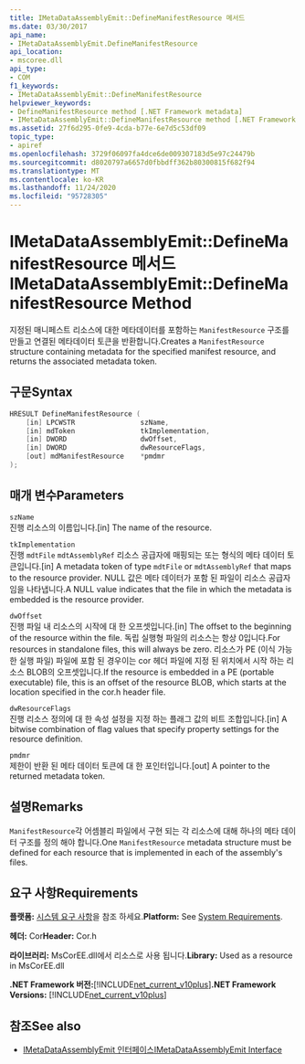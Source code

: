 ```yaml
---
title: IMetaDataAssemblyEmit::DefineManifestResource 메서드
ms.date: 03/30/2017
api_name:
- IMetaDataAssemblyEmit.DefineManifestResource
api_location:
- mscoree.dll
api_type:
- COM
f1_keywords:
- IMetaDataAssemblyEmit::DefineManifestResource
helpviewer_keywords:
- DefineManifestResource method [.NET Framework metadata]
- IMetaDataAssemblyEmit::DefineManifestResource method [.NET Framework metadata]
ms.assetid: 27f6d295-0fe9-4cda-b77e-6e7d5c53df09
topic_type:
- apiref
ms.openlocfilehash: 3729f06097fa4dce6de009307183d5e97c24479b
ms.sourcegitcommit: d8020797a6657d0fbbdff362b80300815f682f94
ms.translationtype: MT
ms.contentlocale: ko-KR
ms.lasthandoff: 11/24/2020
ms.locfileid: "95728305"
---
```

# <a name="imetadataassemblyemitdefinemanifestresource-method"></a><span data-ttu-id="ae302-102">IMetaDataAssemblyEmit::DefineManifestResource 메서드</span><span class="sxs-lookup"><span data-stu-id="ae302-102">IMetaDataAssemblyEmit::DefineManifestResource Method</span></span>

<span data-ttu-id="ae302-103">지정된 매니페스트 리소스에 대한 메타데이터를 포함하는 `ManifestResource` 구조를 만들고 연결된 메타데이터 토큰을 반환합니다.</span><span class="sxs-lookup"><span data-stu-id="ae302-103">Creates a `ManifestResource` structure containing metadata for the specified manifest resource, and returns the associated metadata token.</span></span>  
  
## <a name="syntax"></a><span data-ttu-id="ae302-104">구문</span><span class="sxs-lookup"><span data-stu-id="ae302-104">Syntax</span></span>  
  
```cpp  
HRESULT DefineManifestResource (  
    [in] LPCWSTR                szName,
    [in] mdToken                tkImplementation,
    [in] DWORD                  dwOffset,
    [in] DWORD                  dwResourceFlags,  
    [out] mdManifestResource    *pmdmr  
);  
```  
  
## <a name="parameters"></a><span data-ttu-id="ae302-105">매개 변수</span><span class="sxs-lookup"><span data-stu-id="ae302-105">Parameters</span></span>  

 `szName`  
 <span data-ttu-id="ae302-106">진행 리소스의 이름입니다.</span><span class="sxs-lookup"><span data-stu-id="ae302-106">[in] The name of the resource.</span></span>  
  
 `tkImplementation`  
 <span data-ttu-id="ae302-107">진행 `mdtFile` `mdtAssemblyRef` 리소스 공급자에 매핑되는 또는 형식의 메타 데이터 토큰입니다.</span><span class="sxs-lookup"><span data-stu-id="ae302-107">[in] A metadata token of type `mdtFile` or `mdtAssemblyRef` that maps to the resource provider.</span></span> <span data-ttu-id="ae302-108">NULL 값은 메타 데이터가 포함 된 파일이 리소스 공급자 임을 나타냅니다.</span><span class="sxs-lookup"><span data-stu-id="ae302-108">A NULL value indicates that the file in which the metadata is embedded is the resource provider.</span></span>  
  
 `dwOffset`  
 <span data-ttu-id="ae302-109">진행 파일 내 리소스의 시작에 대 한 오프셋입니다.</span><span class="sxs-lookup"><span data-stu-id="ae302-109">[in] The offset to the beginning of the resource within the file.</span></span> <span data-ttu-id="ae302-110">독립 실행형 파일의 리소스는 항상 0입니다.</span><span class="sxs-lookup"><span data-stu-id="ae302-110">For resources in standalone files, this will always be zero.</span></span> <span data-ttu-id="ae302-111">리소스가 PE (이식 가능한 실행 파일) 파일에 포함 된 경우이는 cor 헤더 파일에 지정 된 위치에서 시작 하는 리소스 BLOB의 오프셋입니다.</span><span class="sxs-lookup"><span data-stu-id="ae302-111">If the resource is embedded in a PE (portable executable) file, this is an offset of the resource BLOB, which starts at the location specified in the cor.h header file.</span></span>  
  
 `dwResourceFlags`  
 <span data-ttu-id="ae302-112">진행 리소스 정의에 대 한 속성 설정을 지정 하는 플래그 값의 비트 조합입니다.</span><span class="sxs-lookup"><span data-stu-id="ae302-112">[in] A bitwise combination of flag values that specify property settings for the resource definition.</span></span>  
  
 `pmdmr`  
 <span data-ttu-id="ae302-113">제한이 반환 된 메타 데이터 토큰에 대 한 포인터입니다.</span><span class="sxs-lookup"><span data-stu-id="ae302-113">[out] A pointer to the returned metadata token.</span></span>  
  
## <a name="remarks"></a><span data-ttu-id="ae302-114">설명</span><span class="sxs-lookup"><span data-stu-id="ae302-114">Remarks</span></span>  

 <span data-ttu-id="ae302-115">`ManifestResource`각 어셈블리 파일에서 구현 되는 각 리소스에 대해 하나의 메타 데이터 구조를 정의 해야 합니다.</span><span class="sxs-lookup"><span data-stu-id="ae302-115">One `ManifestResource` metadata structure must be defined for each resource that is implemented in each of the assembly's files.</span></span>  
  
## <a name="requirements"></a><span data-ttu-id="ae302-116">요구 사항</span><span class="sxs-lookup"><span data-stu-id="ae302-116">Requirements</span></span>  

 <span data-ttu-id="ae302-117">**플랫폼:** [시스템 요구 사항](../../get-started/system-requirements.md)을 참조 하세요.</span><span class="sxs-lookup"><span data-stu-id="ae302-117">**Platform:** See [System Requirements](../../get-started/system-requirements.md).</span></span>  
  
 <span data-ttu-id="ae302-118">**헤더:** Cor</span><span class="sxs-lookup"><span data-stu-id="ae302-118">**Header:** Cor.h</span></span>  
  
 <span data-ttu-id="ae302-119">**라이브러리:** MsCorEE.dll에서 리소스로 사용 됩니다.</span><span class="sxs-lookup"><span data-stu-id="ae302-119">**Library:** Used as a resource in MsCorEE.dll</span></span>  
  
 <span data-ttu-id="ae302-120">**.NET Framework 버전:**[!INCLUDE[net_current_v10plus](../../../../includes/net-current-v10plus-md.md)]</span><span class="sxs-lookup"><span data-stu-id="ae302-120">**.NET Framework Versions:** [!INCLUDE[net_current_v10plus](../../../../includes/net-current-v10plus-md.md)]</span></span>  
  
## <a name="see-also"></a><span data-ttu-id="ae302-121">참조</span><span class="sxs-lookup"><span data-stu-id="ae302-121">See also</span></span>

- [<span data-ttu-id="ae302-122">IMetaDataAssemblyEmit 인터페이스</span><span class="sxs-lookup"><span data-stu-id="ae302-122">IMetaDataAssemblyEmit Interface</span></span>](imetadataassemblyemit-interface.md)
